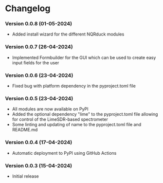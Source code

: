 # Changelog

### Version 0.0.8 (01-05-2024)
- Added install wizard for the different NQRduck modules

### Version 0.0.7 (26-04-2024)
- Implemented Formbuilder for the GUI which can be used to create easy input fields for the user

### Version 0.0.6 (23-04-2024)
- Fixed bug with platform dependency in the pyproject.toml file

### Version 0.0.5 (23-04-2024)
- All modules are now available on PyPI
- Added the  optional dependency "lime" to the pyproject.toml file allowing for control of the LimeSDR-based spectrometer
- Some linting and updating of name to the pyproject.toml file and README.md

### Version 0.0.4 (17-04-2024)
- Automatic deployment to PyPI using GitHub Actions
### Version 0.0.3 (15-04-2024)
- Initial release